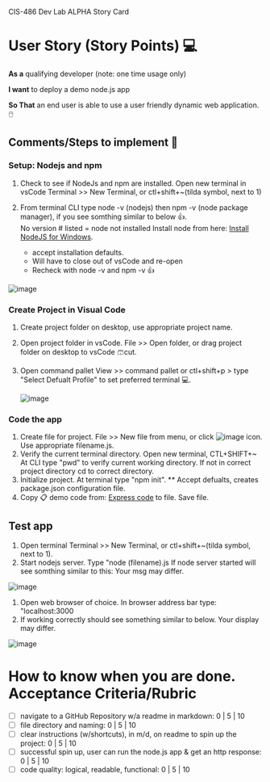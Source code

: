 CIS-486 Dev Lab ALPHA Story Card 

 # User Story (Story Points) 💻

**As a** qualifying developer (note: one time usage only)  

**I want** to deploy a demo node.js app 

**So That** an end user is able to use a user friendly dynamic web application. 🖱️

## Comments/Steps to implement 🥇

### Setup: Nodejs and npm
1. Check to see if NodeJs and npm are installed. Open new terminal in vsCode Terminal >> New Terminal, or ctl+shift+~(tilda symbol, next to 1) 
1. From terminal CLI type node -v (nodejs) then npm -v (node package manager),  if you see somthing similar to below 👍.  
No version # listed = node not installed  Install node from here: [Install NodeJS for Windows](https://nodejs.org/en/). 
   
   * accept installation defaults.
   * Will have to close out of vsCode and re-open
   * Recheck with node -v and npm -v 👍

![image](https://user-images.githubusercontent.com/54637063/131032697-8c234ca5-465a-4f9e-b0e2-28f1f6f51c15.png)

### Create Project in Visual Code
1. Create project folder on desktop, use appropriate project name.
1. Open project folder in vsCode.  File >> Open folder, or drag project folder on desktop to vsCode 🩳cut.
1. Open command pallet View >> command pallet or ctl+shift+p > type "Select Defualt Profile" to set preferred terminal 💻.

    ![image](https://user-images.githubusercontent.com/54637063/131168775-f694dfb8-f4f6-4ed9-b24e-a9b880d10cbe.png)



### Code the app
1. Create file for project.  File >> New file from menu, or click ![image](https://user-images.githubusercontent.com/54637063/131170912-77ee4e3e-08be-4498-ac81-ecf943d7efb3.png) icon. Use appropriate filename.js.
1. Verify the current terminal directory. Open new terminal, CTL+SHIFT+~   At CLI type "pwd" to verify current working directory. If not in correct project directory cd to correct  directory.
1. Initialize project.  At terminal type "npm init".  ** Accept defualts, creates package.json configuration file.
1. Copy 📋 demo code from: [Express code](https://www.npmjs.com/package/expres) to file.  Save file.


## Test app
1. Open terminal Terminal >> New Terminal, or ctl+shift+~(tilda symbol, next to 1). 
1. Start nodejs server.  Type "node (filename).js  If node server started will see somthing similar to this: Your msg may differ.

![image](https://user-images.githubusercontent.com/54637063/131038299-6f490fae-cc29-452a-80b8-89867e9d6482.png)

1. Open web browser of choice.  In browser address bar type: "localhost:3000  
1. If working correctly should see something similar to below.  Your display may differ.

![image](https://user-images.githubusercontent.com/54637063/131039198-97be2372-85f5-44f6-a2ec-6a0e8f217814.png)




# How to know when you are done. Acceptance Criteria/Rubric 

- [ ] navigate to a GitHub Repository w/a readme in markdown: 0 | 5 | 10
- [ ] file directory and naming: 0 | 5 | 10 
- [ ] clear instructions (w/shortcuts), in m/d, on readme to spin up the project: 0 | 5 | 10 
- [ ] successful spin up, user can run the node.js app & get an http response: 0 | 5 | 10 
- [ ] code quality: logical, readable, functional: 0 | 5 | 10 
